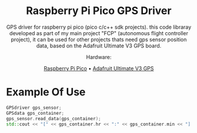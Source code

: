 <div align="center">

# Raspberry Pi Pico GPS Driver

GPS driver for raspberry pi pico (pico c/c++ sdk projects).
this code libraray developed as part of my main project "FCP" (autonomous flight controller project),
it can be used for other projects thats need gps sensor position data,
based on the Adafruit Ultimate V3 GPS board.

Hardware:

[Raspberry Pi Pico](https://www.raspberrypi.com/products/raspberry-pi-pico/) •
[Adafruit Ultimate V3 GPS](https://learn.adafruit.com/adafruit-ultimate-gps/overview)

</div>

<div>

# Example Of Use

```c++
GPSdriver gps_sensor;
GPSdata gps_container;
gps_sensor.read_data(gps_container);
std::cout << "[" << gps_container.hr << ":" << gps_container.min << "] - Position => " << gps_container.N << " N, " << gps_container.E << " E." << std::endl;
```

</div>
